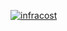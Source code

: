 [![infracost](https://img.shields.io/endpoint?url=https://dashboard.api.infracost.io/shields/json/60530c8d-bead-4ae6-95a2-5e95a1af02ee/repos/8fb0ba83-be25-4bb2-9f3e-86ce2163f6a1/branch/b3f015ce-56ba-41a9-83c8-a670d49998a8)](https://dashboard.infracost.io/org/saichodapaneedi-8bj6f/repos/8fb0ba83-be25-4bb2-9f3e-86ce2163f6a1)
